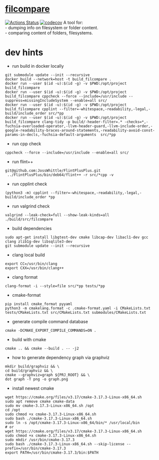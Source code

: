# [filcompare](https://sergeykarasyov.github.io/filcompare/)
[![Actions Status](https://github.com/SergeyKarasyov/filcompare/workflows/filcompare/badge.svg)](https://github.com/SergeyKarasyov/filcompare/actions)
[![codecov](https://codecov.io/gh/SergeyKarasyov/filcompare/branch/master/graph/badge.svg)](https://codecov.io/gh/SergeyKarasyov/filcompare)
A tool for:  
	- dumping info on filesystem or folder content.  
	- comparing content of folders, filesystems.  

# dev hints
* run build in docker locally
```shell
git submodule update --init --recursive
docker build --network=host -t build_filcompare .
docker run --user $(id -u):$(id -g) -v $PWD:/opt/project build_filcompare
docker run --user $(id -u):$(id -g) -v $PWD:/opt/project build_filcompare cppcheck --force --include=/usr/include --suppress=missingIncludeSystem --enable=all src/
docker run --user $(id -u):$(id -g) -v $PWD:/opt/project build_filcompare cpplint --filter=-whitespace,-readability,-legal,-build/include_order src/*pp
docker run --user $(id -u):$(id -g) -v $PWD:/opt/project build_filcompare clang-tidy -p build/-header-filter=.* -checks=*,-fuchsia-overloaded-operator,-llvm-header-guard,-llvm-include-order,-google-readability-braces-around-statements,-readability-avoid-const-params-in-decls,-fuchsia-default-arguments  src/*pp
```
* run cpp check
```shell
cppcheck --force --include=/usr/include --enable=all src/
```
* run flint++
```
git@github.com:JossWhittle/FlintPlusPlus.git
 ../FlintPlusPlus/bin/deb64/flint++ -r src/*cpp -v
```
* run cpplint check
```shell
(python3 -m) cpplint --filter=-whitespace,-readability,-legal,-build/include_order *pp
```
* run valgrind check
```shell
valgrind --leak-check=full --show-leak-kinds=all ./build/src/filcompare
```
* build dependencies
```
sudo apt-get install libgtest-dev cmake libcap-dev libacl1-dev gcc clang zlib1g-dev libsqlite3-dev 
git submodule update --init --recursive
``` 
* clang local build
```
export CC=/usr/bin/clang
export CXX=/usr/bin/clang++
```
* clang format
```
clang-format -i --style=file src/*pp tests/*pp
```
* cmake-format
```
pip install cmake_format pyyaml
python3 -m cmakelang.format -c .cmake-format.yaml -i CMakeLists.txt tests/CMakeLists.txt src/CMakeLists.txt submodules/CMakeLists.txt
```
* generate compile command database
```
cmake -DCMAKE_EXPORT_COMPILE_COMMANDS=ON .
```
* build with cmake
```
cmake .. && cmake --build . -- -j2
```
* how to generate dependency graph via graphviz
```
mkdir build/graphviz && \
cd build/graphviz && \
cmake --graphviz=graph ${PRJ_ROOT} && \
dot graph -T png -o graph.png
```
* install newest cmake
```
wget https://cmake.org/files/v3.17/cmake-3.17.3-Linux-x86_64.sh
sudo apt remove cmake cmake-data
sudo mv cmake-3.17.3-Linux-x86_64.sh /opt
cd /opt
sudo chmod +x cmake-3.17.3-Linux-x86_64.sh
sudo bash ./cmake-3.17.3-Linux-x86_64.sh
sudo ln -s /opt/cmake-3.17.3-Linux-x86_64/bin/* /usr/local/bin
# or
wget https://cmake.org/files/v3.17/cmake-3.17.3-Linux-x86_64.sh
sudo chmod +x cmake-3.17.3-Linux-x86_64.sh
sudo mkdir /usr/bin/cmake-3.17.3
sudo bash ./cmake-3.17.3-Linux-x86_64.sh --skip-license --prefix=/usr/bin/cmake-3.17.3
export PATH=/usr/bin/cmake-3.17.3/bin:$PATH
```
